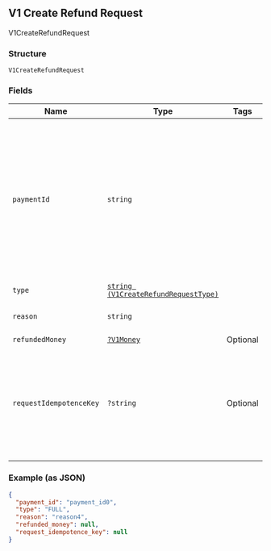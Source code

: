 ## V1 Create Refund Request

V1CreateRefundRequest

### Structure

`V1CreateRefundRequest`

### Fields

| Name | Type | Tags | Description |
|  --- | --- | --- | --- |
| `paymentId` | `string` |  | The ID of the payment to refund. If you are creating a `PARTIAL`<br>refund for a split tender payment, instead provide the id of the<br>particular tender you want to refund. |
| `type` | [`string (V1CreateRefundRequestType)`](/doc/models/v1-create-refund-request-type.md) |  | -  |
| `reason` | `string` |  | The reason for the refund. |
| `refundedMoney` | [`?V1Money`](/doc/models/v1-money.md) | Optional | -  |
| `requestIdempotenceKey` | `?string` | Optional | An optional key to ensure idempotence if you issue the same PARTIAL refund request more than once. |

### Example (as JSON)

```json
{
  "payment_id": "payment_id0",
  "type": "FULL",
  "reason": "reason4",
  "refunded_money": null,
  "request_idempotence_key": null
}
```

